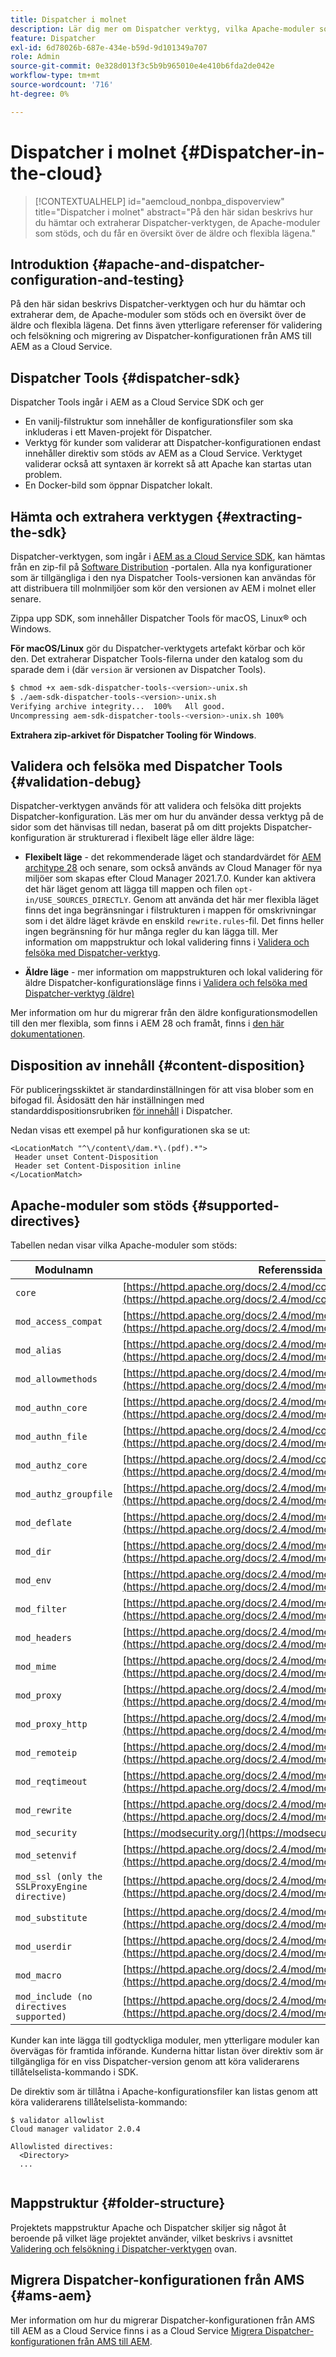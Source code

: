 ```yaml
---
title: Dispatcher i molnet
description: Lär dig mer om Dispatcher verktyg, vilka Apache-moduler som stöds samt äldre och flexibla lägen.
feature: Dispatcher
exl-id: 6d78026b-687e-434e-b59d-9d101349a707
role: Admin
source-git-commit: 0e328d013f3c5b9b965010e4e410b6fda2de042e
workflow-type: tm+mt
source-wordcount: '716'
ht-degree: 0%

---
```


# Dispatcher i molnet {#Dispatcher-in-the-cloud}

>[!CONTEXTUALHELP]
>id="aemcloud_nonbpa_dispoverview"
>title="Dispatcher i molnet"
>abstract="På den här sidan beskrivs hur du hämtar och extraherar Dispatcher-verktygen, de Apache-moduler som stöds, och du får en översikt över de äldre och flexibla lägena."

## Introduktion {#apache-and-dispatcher-configuration-and-testing}

På den här sidan beskrivs Dispatcher-verktygen och hur du hämtar och extraherar dem, de Apache-moduler som stöds och en översikt över de äldre och flexibla lägena. Det finns även ytterligare referenser för validering och felsökning och migrering av Dispatcher-konfigurationen från AMS till AEM as a Cloud Service. <!-- ERROR: NOT FOUND (HTTP ERROR 404) Also, see [this video](https://experienceleague.adobe.com/docs/experience-manager-learn/cloud-service/cloud-5/cloud5-aem-dispatcher-cloud.html) for additional details about deploying dispatcher files in a cloud service environment. -->

## Dispatcher Tools {#dispatcher-sdk}

Dispatcher Tools ingår i AEM as a Cloud Service SDK och ger

* En vanilj-filstruktur som innehåller de konfigurationsfiler som ska inkluderas i ett Maven-projekt för Dispatcher.
* Verktyg för kunder som validerar att Dispatcher-konfigurationen endast innehåller direktiv som stöds av AEM as a Cloud Service. Verktyget validerar också att syntaxen är korrekt så att Apache kan startas utan problem.
* En Docker-bild som öppnar Dispatcher lokalt.

## Hämta och extrahera verktygen {#extracting-the-sdk}

Dispatcher-verktygen, som ingår i [AEM as a Cloud Service SDK](/help/implementing/developing/introduction/aem-as-a-cloud-service-sdk.md), kan hämtas från en zip-fil på [Software Distribution](https://downloads.experiencecloud.adobe.com/content/software-distribution/en/aemcloud.html) -portalen. Alla nya konfigurationer som är tillgängliga i den nya Dispatcher Tools-versionen kan användas för att distribuera till molnmiljöer som kör den versionen av AEM i molnet eller senare.

Zippa upp SDK, som innehåller Dispatcher Tools för macOS, Linux® och Windows.

**För macOS/Linux** gör du Dispatcher-verktygets artefakt körbar och kör den. Det extraherar Dispatcher Tools-filerna under den katalog som du sparade dem i (där `version` är versionen av Dispatcher Tools).

```bash
$ chmod +x aem-sdk-dispatcher-tools-<version>-unix.sh
$ ./aem-sdk-dispatcher-tools-<version>-unix.sh
Verifying archive integrity...  100%   All good.
Uncompressing aem-sdk-dispatcher-tools-<version>-unix.sh 100%
```

**Extrahera zip-arkivet för Dispatcher Tooling för Windows**.

## Validera och felsöka med Dispatcher Tools {#validation-debug}

Dispatcher-verktygen används för att validera och felsöka ditt projekts Dispatcher-konfiguration. Läs mer om hur du använder dessa verktyg på de sidor som det hänvisas till nedan, baserat på om ditt projekts Dispatcher-konfiguration är strukturerad i flexibelt läge eller äldre läge:

* **Flexibelt läge** - det rekommenderade läget och standardvärdet för [AEM architype 28](https://experienceleague.adobe.com/docs/experience-manager-core-components/using/developing/archetype/overview.html?lang=sv-SE) och senare, som också används av Cloud Manager för nya miljöer som skapas efter Cloud Manager 2021.7.0. Kunder kan aktivera det här läget genom att lägga till mappen och filen `opt-in/USE_SOURCES_DIRECTLY`. Genom att använda det här mer flexibla läget finns det inga begränsningar i filstrukturen i mappen för omskrivningar som i det äldre läget krävde en enskild `rewrite.rules`-fil. Det finns heller ingen begränsning för hur många regler du kan lägga till. Mer information om mappstruktur och lokal validering finns i [Validera och felsöka med Dispatcher-verktyg](/help/implementing/dispatcher/validation-debug.md).

* **Äldre läge** - mer information om mappstrukturen och lokal validering för äldre Dispatcher-konfigurationsläge finns i [Validera och felsöka med Dispatcher-verktyg (äldre)](/help/implementing/dispatcher/validation-debug-legacy.md)

Mer information om hur du migrerar från den äldre konfigurationsmodellen till den mer flexibla, som finns i AEM 28 och framåt, finns i [den här dokumentationen](/help/implementing/dispatcher/validation-debug.md#migrating).

## Disposition av innehåll {#content-disposition}

För publiceringsskiktet är standardinställningen för att visa blober som en bifogad fil. Åsidosätt den här inställningen med standarddispositionsrubriken [för innehåll](https://developer.mozilla.org/en-US/docs/Web/HTTP/Headers/Content-Disposition) i Dispatcher.

Nedan visas ett exempel på hur konfigurationen ska se ut:

```
<LocationMatch "^\/content\/dam.*\.(pdf).*">
 Header unset Content-Disposition
 Header set Content-Disposition inline
</LocationMatch>
```

## Apache-moduler som stöds {#supported-directives}

Tabellen nedan visar vilka Apache-moduler som stöds:

| Modulnamn | Referenssida |
|---|---|
| `core` | [https://httpd.apache.org/docs/2.4/mod/core.html](https://httpd.apache.org/docs/2.4/mod/core.html) |
| `mod_access_compat` | [https://httpd.apache.org/docs/2.4/mod/mod_access_compat.html](https://httpd.apache.org/docs/2.4/mod/mod_access_compat.html) |
| `mod_alias` | [https://httpd.apache.org/docs/2.4/mod/mod_alias.html](https://httpd.apache.org/docs/2.4/mod/mod_alias.html) |
| `mod_allowmethods` | [https://httpd.apache.org/docs/2.4/mod/mod_allowmethods.html](https://httpd.apache.org/docs/2.4/mod/mod_allowmethods.html) |
| `mod_authn_core` | [https://httpd.apache.org/docs/2.4/mod/mod_authn_core.html](https://httpd.apache.org/docs/2.4/mod/mod_authn_core.html) |
| `mod_authn_file` | [https://httpd.apache.org/docs/2.4/mod/core.html](https://httpd.apache.org/docs/2.4/mod/mod_authn_file.html) |
| `mod_authz_core` | [https://httpd.apache.org/docs/2.4/mod/core.html](https://httpd.apache.org/docs/2.4/mod/mod_authz_core.html) |
| `mod_authz_groupfile` | [https://httpd.apache.org/docs/2.4/mod/mod_authz_groupfile.html](https://httpd.apache.org/docs/2.4/mod/mod_authz_groupfile.html) |
| `mod_deflate` | [https://httpd.apache.org/docs/2.4/mod/mod_deflate.html](https://httpd.apache.org/docs/2.4/mod/mod_deflate.html) |
| `mod_dir` | [https://httpd.apache.org/docs/2.4/mod/mod_dir.html](https://httpd.apache.org/docs/2.4/mod/mod_dir.html) |
| `mod_env` | [https://httpd.apache.org/docs/2.4/mod/mod_env.html](https://httpd.apache.org/docs/2.4/mod/mod_env.html) |
| `mod_filter` | [https://httpd.apache.org/docs/2.4/mod/mod_filter.html](https://httpd.apache.org/docs/2.4/mod/mod_filter.html) |
| `mod_headers` | [https://httpd.apache.org/docs/2.4/mod/mod_headers.html](https://httpd.apache.org/docs/2.4/mod/mod_headers.html) |
| `mod_mime` | [https://httpd.apache.org/docs/2.4/mod/mod_mime.html](https://httpd.apache.org/docs/2.4/mod/mod_mime.html) |
| `mod_proxy` | [https://httpd.apache.org/docs/2.4/mod/mod_proxy.html](https://httpd.apache.org/docs/2.4/mod/mod_proxy.html) |
| `mod_proxy_http` | [https://httpd.apache.org/docs/2.4/mod/mod_proxy_http.html](https://httpd.apache.org/docs/2.4/mod/mod_proxy_http.html) |
| `mod_remoteip` | [https://httpd.apache.org/docs/2.4/mod/mod_remoteip.html](https://httpd.apache.org/docs/2.4/mod/mod_remoteip.html) |
| `mod_reqtimeout` | [https://httpd.apache.org/docs/2.4/mod/mod_reqtimeout.html](https://httpd.apache.org/docs/2.4/mod/mod_reqtimeout.html) |
| `mod_rewrite` | [https://httpd.apache.org/docs/2.4/mod/mod_rewrite.html](https://httpd.apache.org/docs/2.4/mod/mod_rewrite.html) |
| `mod_security` | [https://modsecurity.org/](https://modsecurity.org/) |
| `mod_setenvif` | [https://httpd.apache.org/docs/2.4/mod/mod_setenvif.html](https://httpd.apache.org/docs/2.4/mod/mod_setenvif.html) |
| `mod_ssl (only the SSLProxyEngine directive)` | [https://httpd.apache.org/docs/2.4/mod/mod_ssl.html#sslproxyengine](https://httpd.apache.org/docs/2.4/mod/mod_ssl.html#sslproxyengine) |
| `mod_substitute` | [https://httpd.apache.org/docs/2.4/mod/mod_substitute.html](https://httpd.apache.org/docs/2.4/mod/mod_substitute.html) |
| `mod_userdir` | [https://httpd.apache.org/docs/2.4/mod/mod_userdir.html](https://httpd.apache.org/docs/2.4/mod/mod_userdir.html) |
| `mod_macro` | [https://httpd.apache.org/docs/2.4/mod/mod_macro.html](https://httpd.apache.org/docs/2.4/mod/mod_macro.html) |
| `mod_include (no directives supported)` | [https://httpd.apache.org/docs/2.4/mod/mod_include.html](https://httpd.apache.org/docs/2.4/mod/mod_include.html) |


Kunder kan inte lägga till godtyckliga moduler, men ytterligare moduler kan övervägas för framtida införande. Kunderna hittar listan över direktiv som är tillgängliga för en viss Dispatcher-version genom att köra validerarens tillåtelselista-kommando i SDK.

De direktiv som är tillåtna i Apache-konfigurationsfiler kan listas genom att köra validerarens tillåtelselista-kommando:

```
$ validator allowlist
Cloud manager validator 2.0.4
 
Allowlisted directives:
  <Directory>
  ...
  
```

## Mappstruktur {#folder-structure}

Projektets mappstruktur Apache och Dispatcher skiljer sig något åt beroende på vilket läge projektet använder, vilket beskrivs i avsnittet [Validering och felsökning i Dispatcher-verktygen](#validation-debug) ovan.

## Migrera Dispatcher-konfigurationen från AMS {#ams-aem}

Mer information om hur du migrerar Dispatcher-konfigurationen från AMS till AEM as a Cloud Service finns i as a Cloud Service [Migrera Dispatcher-konfigurationen från AMS till AEM](/help/implementing/dispatcher/ams-aem.md).
